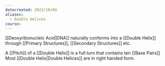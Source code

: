 ```yaml
---
datecreated: 2023/10/04
aliases:
  - Double Helices
course:
---
```

[[Deoxyribonucleic Acid|DNA]] naturally conforms into a [[Double Helix]] through [[Primary Structures]], [[Secondary Structures]] etc.

A [[Pitch]] of a [[Double Helix]] is a full turn that contains ten [[Base Pairs]] 
Most [[Double Helix|Double Helices]] are in right handed form.
